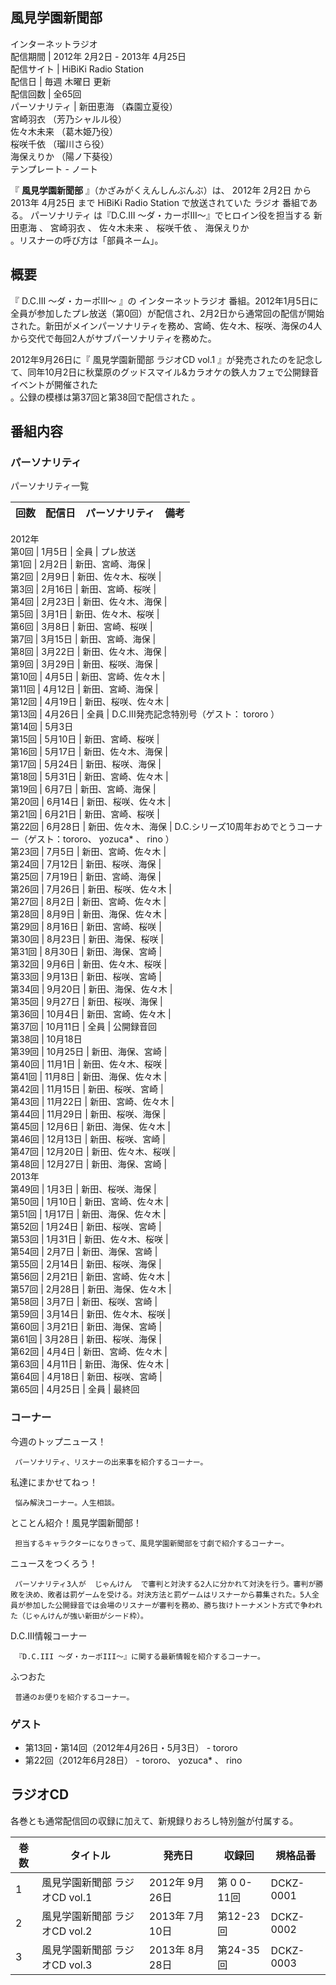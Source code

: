 風見学園新聞部  
---  
インターネットラジオ  
配信期間  |  2012年  2月2日  \-  2013年  4月25日   
配信サイト  |  HiBiKi Radio Station   
配信日  |  毎週  木曜日  更新   
配信回数  |  全65回   
パーソナリティ  |  新田恵海  （森園立夏役）   
宮崎羽衣  （芳乃シャルル役）  
佐々木未来  （葛木姫乃役）  
桜咲千依  （瑠川さら役）  
海保えりか  （陽ノ下葵役）  
テンプレート  \-  ノート  
  
『 **風見学園新聞部** 』（かざみがくえんしんぶんぶ）は、  2012年  2月2日  から  2013年  4月25日  まで  HiBiKi
Radio Station  で放送されていた  ラジオ  番組である。  パーソナリティ  は『D.C.III
〜ダ・カーポIII〜』でヒロイン役を担当する  新田恵海  、  宮崎羽衣  、  佐々木未来  、  桜咲千依  、  海保えりか  
。リスナーの呼び方は「部員ネーム」。

##  概要  

『  D.C.III 〜ダ・カーポIII〜  』の  インターネットラジオ
番組。2012年1月5日に全員が参加したプレ放送（第0回）が配信され、2月2日から通常回の配信が開始された。新田がメインパーソナリティを務め、宮崎、佐々木、桜咲、海保の4人から交代で毎回2人がサブパーソナリティを務めた。

2012年9月26日に『  風見学園新聞部 ラジオCD vol.1
』が発売されたのを記念して、同年10月2日に秋葉原のグッドスマイル&カラオケの鉄人カフェで公開録音イベントが開催された  
。公録の模様は第37回と第38回で配信された    。

##  番組内容  

###  パーソナリティ  

パーソナリティ一覧

回数  |  配信日  |  パーソナリティ  |  備考   
---|---|---|---  
2012年  
第0回  |  1月5日  |  全員  |  プレ放送   
第1回  |  2月2日  |  新田、宮崎、海保  |   
第2回  |  2月9日  |  新田、佐々木、桜咲  |   
第3回  |  2月16日  |  新田、宮崎、桜咲  |   
第4回  |  2月23日  |  新田、佐々木、海保  |   
第5回  |  3月1日  |  新田、佐々木、桜咲  |   
第6回  |  3月8日  |  新田、宮崎、桜咲  |   
第7回  |  3月15日  |  新田、宮崎、海保  |   
第8回  |  3月22日  |  新田、佐々木、海保  |   
第9回  |  3月29日  |  新田、桜咲、海保  |   
第10回  |  4月5日  |  新田、宮崎、佐々木  |   
第11回  |  4月12日  |  新田、宮崎、海保  |   
第12回  |  4月19日  |  新田、桜咲、佐々木  |   
第13回  |  4月26日  |  全員  |  D.C.III発売記念特別号（ゲスト：  tororo  ）   
第14回  |  5月3日   
第15回  |  5月10日  |  新田、宮崎、桜咲  |   
第16回  |  5月17日  |  新田、佐々木、海保  |   
第17回  |  5月24日  |  新田、桜咲、海保  |   
第18回  |  5月31日  |  新田、宮崎、佐々木  |   
第19回  |  6月7日  |  新田、宮崎、海保  |   
第20回  |  6月14日  |  新田、桜咲、佐々木  |   
第21回  |  6月21日  |  新田、宮崎、桜咲  |   
第22回  |  6月28日  |  新田、佐々木、海保  |  D.C.シリーズ10周年おめでとうコーナー（ゲスト：tororo、  yozuca*  、  rino  ）   
第23回  |  7月5日  |  新田、宮崎、佐々木  |   
第24回  |  7月12日  |  新田、桜咲、海保  |   
第25回  |  7月19日  |  新田、宮崎、海保  |   
第26回  |  7月26日  |  新田、桜咲、佐々木  |   
第27回  |  8月2日  |  新田、宮崎、佐々木  |   
第28回  |  8月9日  |  新田、海保、佐々木  |   
第29回  |  8月16日  |  新田、宮崎、桜咲  |   
第30回  |  8月23日  |  新田、海保、桜咲  |   
第31回  |  8月30日  |  新田、海保、宮崎  |   
第32回  |  9月6日  |  新田、佐々木、桜咲  |   
第33回  |  9月13日  |  新田、桜咲、宮崎  |   
第34回  |  9月20日  |  新田、海保、佐々木  |   
第35回  |  9月27日  |  新田、桜咲、海保  |   
第36回  |  10月4日  |  新田、宮崎、佐々木  |   
第37回  |  10月11日  |  全員  |  公開録音回   
第38回  |  10月18日   
第39回  |  10月25日  |  新田、海保、宮崎  |   
第40回  |  11月1日  |  新田、佐々木、桜咲  |   
第41回  |  11月8日  |  新田、海保、佐々木  |   
第42回  |  11月15日  |  新田、桜咲、宮崎  |   
第43回  |  11月22日  |  新田、宮崎、佐々木  |   
第44回  |  11月29日  |  新田、桜咲、海保  |   
第45回  |  12月6日  |  新田、海保、佐々木  |   
第46回  |  12月13日  |  新田、桜咲、宮崎  |   
第47回  |  12月20日  |  新田、佐々木、桜咲  |   
第48回  |  12月27日  |  新田、海保、宮崎  |   
2013年  
第49回  |  1月3日  |  新田、桜咲、海保  |   
第50回  |  1月10日  |  新田、宮崎、佐々木  |   
第51回  |  1月17日  |  新田、海保、佐々木  |   
第52回  |  1月24日  |  新田、桜咲、宮崎  |   
第53回  |  1月31日  |  新田、佐々木、桜咲  |   
第54回  |  2月7日  |  新田、海保、宮崎  |   
第55回  |  2月14日  |  新田、桜咲、海保  |   
第56回  |  2月21日  |  新田、宮崎、佐々木  |   
第57回  |  2月28日  |  新田、海保、佐々木  |   
第58回  |  3月7日  |  新田、桜咲、宮崎  |   
第59回  |  3月14日  |  新田、佐々木、桜咲  |   
第60回  |  3月21日  |  新田、海保、宮崎  |   
第61回  |  3月28日  |  新田、桜咲、海保  |   
第62回  |  4月4日  |  新田、宮崎、佐々木  |   
第63回  |  4月11日  |  新田、海保、佐々木  |   
第64回  |  4月18日  |  新田、桜咲、宮崎  |   
第65回  |  4月25日  |  全員  |  最終回   
  
###  コーナー  

今週のトップニュース！  

     パーソナリティ、リスナーの出来事を紹介するコーナー。 
私達にまかせてねっ！  

     悩み解決コーナー。人生相談。 
とことん紹介！風見学園新聞部！  

     担当するキャラクターになりきって、風見学園新聞部を寸劇で紹介するコーナー。 
ニュースをつくろう！

     パーソナリティ3人が  じゃんけん  で審判と対決する2人に分かれて対決を行う。審判が勝敗を決め、敗者は罰ゲームを受ける。対決方法と罰ゲームはリスナーから募集された。5人全員が参加した公開録音では会場のリスナーが審判を務め、勝ち抜けトーナメント方式で争われた（じゃんけんが強い新田がシード枠）。 
D.C.III情報コーナー  

     『D.C.III 〜ダ・カーポIII〜』に関する最新情報を紹介するコーナー。 
ふつおた

     普通のお便りを紹介するコーナー。 

###  ゲスト  

  * 第13回・第14回（2012年4月26日・5月3日） -  tororo 
  * 第22回（2012年6月28日） - tororo、  yozuca*  、  rino 

##  ラジオCD  

各巻とも通常配信回の収録に加えて、新規録りおろし特別盤が付属する。

巻数  |  タイトル  |  発売日  |  収録回  |  規格品番   
---|---|---|---|---  
1  |  風見学園新聞部 ラジオCD vol.1    |  2012年  9月26日  |  第  0  0-11回  |  DCKZ-0001   
2  |  風見学園新聞部 ラジオCD vol.2    |  2013年  7月10日  |  第12-23回  |  DCKZ-0002   
3  |  風見学園新聞部 ラジオCD vol.3    |  2013年  8月28日  |  第24-35回  |  DCKZ-0003   
  
